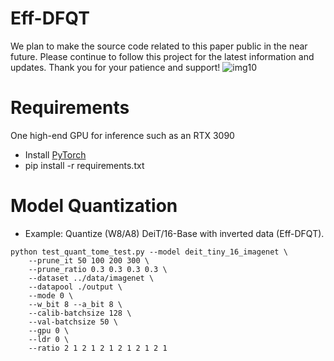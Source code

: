 # Eff-DFQT
We plan to make the source code related to this paper public in the near future. Please continue to follow this project for the latest information and updates. Thank you for your patience and support!
![img10](https://github.com/user-attachments/assets/5500b323-5a2d-4ac6-bfa7-451ef45b8d2b)

# Requirements
One high-end GPU for inference such as an RTX 3090
* Install [PyTorch](http://pytorch.org/)
* pip install -r requirements.txt

# Model Quantization
  - Example: Quantize (W8/A8) DeiT/16-Base with inverted data (Eff-DFQT).
```
python test_quant_tome_test.py --model deit_tiny_16_imagenet \
    --prune_it 50 100 200 300 \
    --prune_ratio 0.3 0.3 0.3 0.3 \
    --dataset ../data/imagenet \
    --datapool ./output \
    --mode 0 \
    --w_bit 8 --a_bit 8 \
    --calib-batchsize 128 \
    --val-batchsize 50 \
    --gpu 0 \
    --ldr 0 \
    --ratio 2 1 2 1 2 1 2 1 2 1 2 1
```
